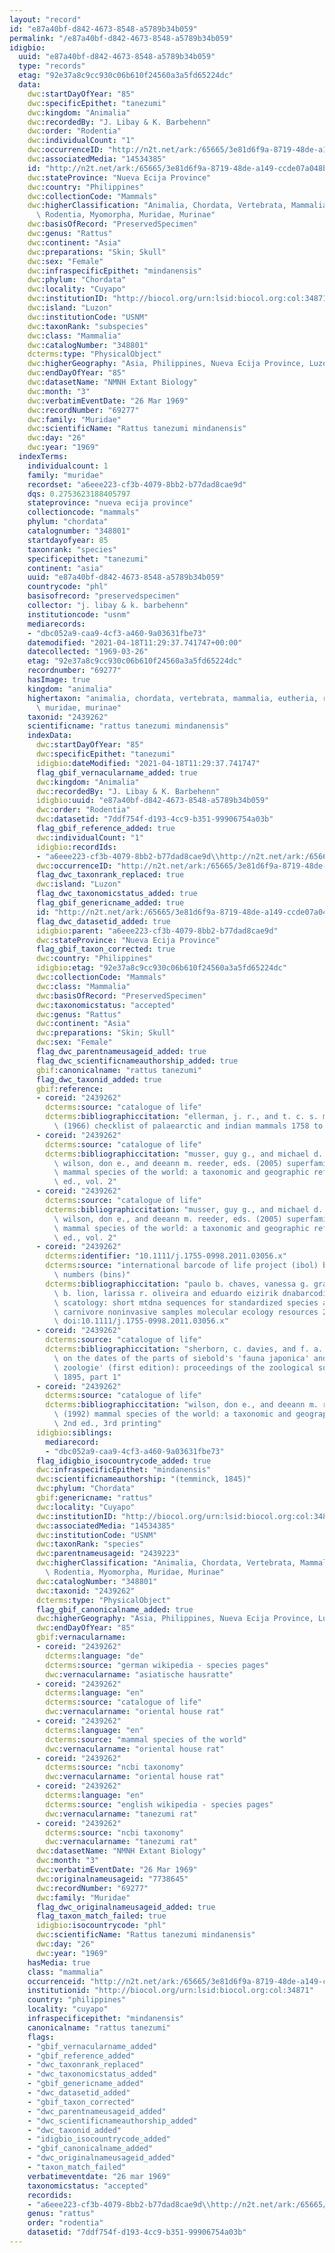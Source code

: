 ```yaml
---
layout: "record"
id: "e87a40bf-d842-4673-8548-a5789b34b059"
permalink: "/e87a40bf-d842-4673-8548-a5789b34b059"
idigbio:
  uuid: "e87a40bf-d842-4673-8548-a5789b34b059"
  type: "records"
  etag: "92e37a8c9cc930c06b610f24560a3a5fd65224dc"
  data:
    dwc:startDayOfYear: "85"
    dwc:specificEpithet: "tanezumi"
    dwc:kingdom: "Animalia"
    dwc:recordedBy: "J. Libay & K. Barbehenn"
    dwc:order: "Rodentia"
    dwc:individualCount: "1"
    dwc:occurrenceID: "http://n2t.net/ark:/65665/3e81d6f9a-8719-48de-a149-ccde07a048b9"
    dwc:associatedMedia: "14534385"
    id: "http://n2t.net/ark:/65665/3e81d6f9a-8719-48de-a149-ccde07a048b9"
    dwc:stateProvince: "Nueva Ecija Province"
    dwc:country: "Philippines"
    dwc:collectionCode: "Mammals"
    dwc:higherClassification: "Animalia, Chordata, Vertebrata, Mammalia, Eutheria,\
      \ Rodentia, Myomorpha, Muridae, Murinae"
    dwc:basisOfRecord: "PreservedSpecimen"
    dwc:genus: "Rattus"
    dwc:continent: "Asia"
    dwc:preparations: "Skin; Skull"
    dwc:sex: "Female"
    dwc:infraspecificEpithet: "mindanensis"
    dwc:phylum: "Chordata"
    dwc:locality: "Cuyapo"
    dwc:institutionID: "http://biocol.org/urn:lsid:biocol.org:col:34871"
    dwc:island: "Luzon"
    dwc:institutionCode: "USNM"
    dwc:taxonRank: "subspecies"
    dwc:class: "Mammalia"
    dwc:catalogNumber: "348801"
    dcterms:type: "PhysicalObject"
    dwc:higherGeography: "Asia, Philippines, Nueva Ecija Province, Luzon"
    dwc:endDayOfYear: "85"
    dwc:datasetName: "NMNH Extant Biology"
    dwc:month: "3"
    dwc:verbatimEventDate: "26 Mar 1969"
    dwc:recordNumber: "69277"
    dwc:family: "Muridae"
    dwc:scientificName: "Rattus tanezumi mindanensis"
    dwc:day: "26"
    dwc:year: "1969"
  indexTerms:
    individualcount: 1
    family: "muridae"
    recordset: "a6eee223-cf3b-4079-8bb2-b77dad8cae9d"
    dqs: 0.2753623188405797
    stateprovince: "nueva ecija province"
    collectioncode: "mammals"
    phylum: "chordata"
    catalognumber: "348801"
    startdayofyear: 85
    taxonrank: "species"
    specificepithet: "tanezumi"
    continent: "asia"
    uuid: "e87a40bf-d842-4673-8548-a5789b34b059"
    countrycode: "phl"
    basisofrecord: "preservedspecimen"
    collector: "j. libay & k. barbehenn"
    institutioncode: "usnm"
    mediarecords:
    - "dbc052a9-caa9-4cf3-a460-9a03631fbe73"
    datemodified: "2021-04-18T11:29:37.741747+00:00"
    datecollected: "1969-03-26"
    etag: "92e37a8c9cc930c06b610f24560a3a5fd65224dc"
    recordnumber: "69277"
    hasImage: true
    kingdom: "animalia"
    highertaxon: "animalia, chordata, vertebrata, mammalia, eutheria, rodentia, myomorpha,\
      \ muridae, murinae"
    taxonid: "2439262"
    scientificname: "rattus tanezumi mindanensis"
    indexData:
      dwc:startDayOfYear: "85"
      dwc:specificEpithet: "tanezumi"
      idigbio:dateModified: "2021-04-18T11:29:37.741747"
      flag_gbif_vernacularname_added: true
      dwc:kingdom: "Animalia"
      dwc:recordedBy: "J. Libay & K. Barbehenn"
      idigbio:uuid: "e87a40bf-d842-4673-8548-a5789b34b059"
      dwc:order: "Rodentia"
      dwc:datasetid: "7ddf754f-d193-4cc9-b351-99906754a03b"
      flag_gbif_reference_added: true
      dwc:individualCount: "1"
      idigbio:recordIds:
      - "a6eee223-cf3b-4079-8bb2-b77dad8cae9d\\http://n2t.net/ark:/65665/3e81d6f9a-8719-48de-a149-ccde07a048b9"
      dwc:occurrenceID: "http://n2t.net/ark:/65665/3e81d6f9a-8719-48de-a149-ccde07a048b9"
      flag_dwc_taxonrank_replaced: true
      dwc:island: "Luzon"
      flag_dwc_taxonomicstatus_added: true
      flag_gbif_genericname_added: true
      id: "http://n2t.net/ark:/65665/3e81d6f9a-8719-48de-a149-ccde07a048b9"
      flag_dwc_datasetid_added: true
      idigbio:parent: "a6eee223-cf3b-4079-8bb2-b77dad8cae9d"
      dwc:stateProvince: "Nueva Ecija Province"
      flag_gbif_taxon_corrected: true
      dwc:country: "Philippines"
      idigbio:etag: "92e37a8c9cc930c06b610f24560a3a5fd65224dc"
      dwc:collectionCode: "Mammals"
      dwc:class: "Mammalia"
      dwc:basisOfRecord: "PreservedSpecimen"
      dwc:taxonomicstatus: "accepted"
      dwc:genus: "Rattus"
      dwc:continent: "Asia"
      dwc:preparations: "Skin; Skull"
      dwc:sex: "Female"
      flag_dwc_parentnameusageid_added: true
      flag_dwc_scientificnameauthorship_added: true
      gbif:canonicalname: "rattus tanezumi"
      flag_dwc_taxonid_added: true
      gbif:reference:
      - coreid: "2439262"
        dcterms:source: "catalogue of life"
        dcterms:bibliographiccitation: "ellerman, j. r., and t. c. s. morrison-scott\
          \ (1966) checklist of palaearctic and indian mammals 1758 to 1946, 2nd edition"
      - coreid: "2439262"
        dcterms:source: "catalogue of life"
        dcterms:bibliographiccitation: "musser, guy g., and michael d. carleton /\
          \ wilson, don e., and deeann m. reeder, eds. (2005) superfamily muroidea:\
          \ mammal species of the world: a taxonomic and geographic reference, 3rd\
          \ ed., vol. 2"
      - coreid: "2439262"
        dcterms:source: "catalogue of life"
        dcterms:bibliographiccitation: "musser, guy g., and michael d. carleton /\
          \ wilson, don e., and deeann m. reeder, eds. (2005) superfamily muroidea:\
          \ mammal species of the world: a taxonomic and geographic reference, 3rd\
          \ ed., vol. 2"
      - coreid: "2439262"
        dcterms:identifier: "10.1111/j.1755-0998.2011.03056.x"
        dcterms:source: "international barcode of life project (ibol) barcode index\
          \ numbers (bins)"
        dcterms:bibliographiccitation: "paulo b. chaves, vanessa g. graeff, marília\
          \ b. lion, larissa r. oliveira and eduardo eizirik dnabarcoding meets molecular\
          \ scatology: short mtdna sequences for standardized species assignment of\
          \ carnivore noninvasive samples molecular ecology resources 2011-08-30;12(1):18-35\
          \ doi:10.1111/j.1755-0998.2011.03056.x"
      - coreid: "2439262"
        dcterms:source: "catalogue of life"
        dcterms:bibliographiccitation: "sherborn, c. davies, and f. a. jentink (1895)\
          \ on the dates of the parts of siebold's 'fauna japonica' and giebel's 'allgemeine\
          \ zoologie' (first edition): proceedings of the zoological society of london,\
          \ 1895, part 1"
      - coreid: "2439262"
        dcterms:source: "catalogue of life"
        dcterms:bibliographiccitation: "wilson, don e., and deeann m. reeder, eds.\
          \ (1992) mammal species of the world: a taxonomic and geographic reference,\
          \ 2nd ed., 3rd printing"
      idigbio:siblings:
        mediarecord:
        - "dbc052a9-caa9-4cf3-a460-9a03631fbe73"
      flag_idigbio_isocountrycode_added: true
      dwc:infraspecificEpithet: "mindanensis"
      dwc:scientificnameauthorship: "(temminck, 1845)"
      dwc:phylum: "Chordata"
      gbif:genericname: "rattus"
      dwc:locality: "Cuyapo"
      dwc:institutionID: "http://biocol.org/urn:lsid:biocol.org:col:34871"
      dwc:associatedMedia: "14534385"
      dwc:institutionCode: "USNM"
      dwc:taxonRank: "species"
      dwc:parentnameusageid: "2439223"
      dwc:higherClassification: "Animalia, Chordata, Vertebrata, Mammalia, Eutheria,\
        \ Rodentia, Myomorpha, Muridae, Murinae"
      dwc:catalogNumber: "348801"
      dwc:taxonid: "2439262"
      dcterms:type: "PhysicalObject"
      flag_gbif_canonicalname_added: true
      dwc:higherGeography: "Asia, Philippines, Nueva Ecija Province, Luzon"
      dwc:endDayOfYear: "85"
      gbif:vernacularname:
      - coreid: "2439262"
        dcterms:language: "de"
        dcterms:source: "german wikipedia - species pages"
        dwc:vernacularname: "asiatische hausratte"
      - coreid: "2439262"
        dcterms:language: "en"
        dcterms:source: "catalogue of life"
        dwc:vernacularname: "oriental house rat"
      - coreid: "2439262"
        dcterms:language: "en"
        dcterms:source: "mammal species of the world"
        dwc:vernacularname: "oriental house rat"
      - coreid: "2439262"
        dcterms:source: "ncbi taxonomy"
        dwc:vernacularname: "oriental house rat"
      - coreid: "2439262"
        dcterms:language: "en"
        dcterms:source: "english wikipedia - species pages"
        dwc:vernacularname: "tanezumi rat"
      - coreid: "2439262"
        dcterms:source: "ncbi taxonomy"
        dwc:vernacularname: "tanezumi rat"
      dwc:datasetName: "NMNH Extant Biology"
      dwc:month: "3"
      dwc:verbatimEventDate: "26 Mar 1969"
      dwc:originalnameusageid: "7738645"
      dwc:recordNumber: "69277"
      dwc:family: "Muridae"
      flag_dwc_originalnameusageid_added: true
      flag_taxon_match_failed: true
      idigbio:isocountrycode: "phl"
      dwc:scientificName: "Rattus tanezumi mindanensis"
      dwc:day: "26"
      dwc:year: "1969"
    hasMedia: true
    class: "mammalia"
    occurrenceid: "http://n2t.net/ark:/65665/3e81d6f9a-8719-48de-a149-ccde07a048b9"
    institutionid: "http://biocol.org/urn:lsid:biocol.org:col:34871"
    country: "philippines"
    locality: "cuyapo"
    infraspecificepithet: "mindanensis"
    canonicalname: "rattus tanezumi"
    flags:
    - "gbif_vernacularname_added"
    - "gbif_reference_added"
    - "dwc_taxonrank_replaced"
    - "dwc_taxonomicstatus_added"
    - "gbif_genericname_added"
    - "dwc_datasetid_added"
    - "gbif_taxon_corrected"
    - "dwc_parentnameusageid_added"
    - "dwc_scientificnameauthorship_added"
    - "dwc_taxonid_added"
    - "idigbio_isocountrycode_added"
    - "gbif_canonicalname_added"
    - "dwc_originalnameusageid_added"
    - "taxon_match_failed"
    verbatimeventdate: "26 mar 1969"
    taxonomicstatus: "accepted"
    recordids:
    - "a6eee223-cf3b-4079-8bb2-b77dad8cae9d\\http://n2t.net/ark:/65665/3e81d6f9a-8719-48de-a149-ccde07a048b9"
    genus: "rattus"
    order: "rodentia"
    datasetid: "7ddf754f-d193-4cc9-b351-99906754a03b"
---
```

